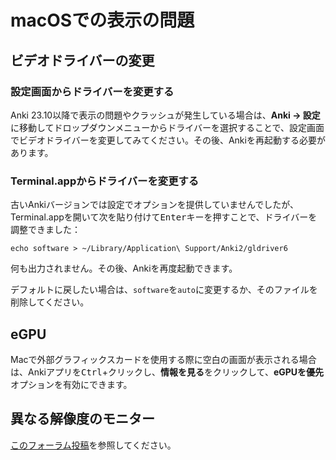 # macOSでの表示の問題

<!-- toc -->

## ビデオドライバーの変更

### 設定画面からドライバーを変更する
Anki 23.10以降で表示の問題やクラッシュが発生している場合は、**Anki → 設定**に移動してドロップダウンメニューからドライバーを選択することで、設定画面でビデオドライバーを変更してみてください。その後、Ankiを再起動する必要があります。

### Terminal.appからドライバーを変更する
古いAnkiバージョンでは設定でオプションを提供していませんでしたが、Terminal.appを開いて次を貼り付けて<kbd>Enter</kbd>キーを押すことで、ドライバーを調整できました：

```
echo software > ~/Library/Application\ Support/Anki2/gldriver6
```

何も出力されません。その後、Ankiを再度起動できます。

デフォルトに戻したい場合は、`software`を`auto`に変更するか、そのファイルを削除してください。

## eGPU

Macで外部グラフィックスカードを使用する際に空白の画面が表示される場合は、Ankiアプリを<kbd>Ctrl</kbd>+クリックし、**情報を見る**をクリックして、**eGPUを優先**オプションを有効にできます。

## 異なる解像度のモニター

[このフォーラム投稿](https://forums.ankiweb.net/t/mac-known-issues-wording-suggestion/7331)を参照してください。